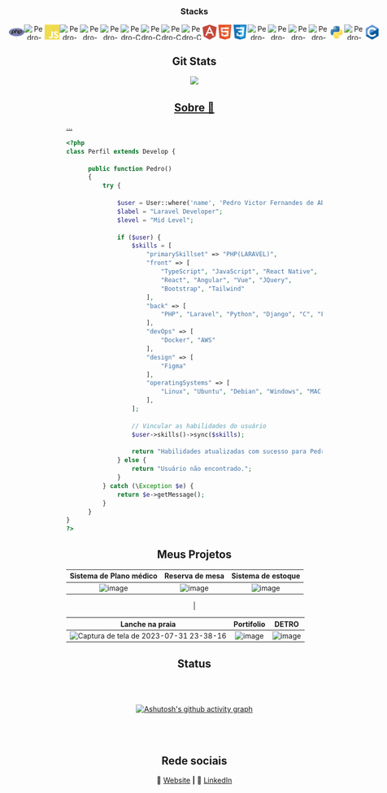 <div align="center">
 



 ### Stacks

<div  align="center" style="display: inline_block;   display: flex; justify-content: center;"><br>
  <img align="center" alt="Pedro-PHP" height="30" width="40" src="https://raw.githubusercontent.com/devicons/devicon/master/icons/php/php-original.svg">
    <img align="center" alt="Pedro-Laravel" height="30" width="40" src="https://cdn.jsdelivr.net/gh/devicons/devicon/icons/laravel/laravel-plain.svg">
  <img align="center" alt="Pedro-Js" height="30" width="40" src="https://raw.githubusercontent.com/devicons/devicon/master/icons/javascript/javascript-plain.svg">
  <img  align="center" alt="Pedro-Ts" height="30" width="40" src="https://cdn.jsdelivr.net/gh/devicons/devicon/icons/typescript/typescript-original.svg" />
  <img align="center" alt="Pedro-Js" height="30" width="40" src="https://cdn.jsdelivr.net/gh/devicons/devicon/icons/react/react-original-wordmark.svg" />
  <img align="center" alt="Pedro-Jquery" height="30" width="40" src="https://cdn.jsdelivr.net/gh/devicons/devicon/icons/jquery/jquery-original.svg" />
   <img align="center" alt="Pedro-C" height="30" width="40" src="https://cdn.jsdelivr.net/gh/devicons/devicon/icons/ubuntu/ubuntu-plain.svg" />
   <img align="center" alt="Pedro-C" height="30" width="40" src="https://cdn.jsdelivr.net/gh/devicons/devicon/icons/vuejs/vuejs-original.svg" />
   <img align="center" alt="Pedro-C" height="30" width="40" src="https://cdn.jsdelivr.net/gh/devicons/devicon/icons/figma/figma-original.svg" />
   <img align="center" alt="Pedro-C" height="30" width="40" src="https://cdn.jsdelivr.net/gh/devicons/devicon/icons/amazonwebservices/amazonwebservices-original.svg" /><br>
  <img align="center" alt="Pedro-Js" height="30" width="40" src="https://raw.githubusercontent.com/devicons/devicon/master/icons/angularjs/angularjs-plain.svg">
  <img align="center" alt="Pedro-HTML" height="30" width="40" src="https://raw.githubusercontent.com/devicons/devicon/master/icons/html5/html5-original.svg">
   <img align="center" alt="Pedro-CSS" height="30" width="40" src="https://raw.githubusercontent.com/devicons/devicon/master/icons/css3/css3-original.svg">
  <img align="center" alt="Pedro-bootstrap" height="30" width="40" src="https://cdn.jsdelivr.net/gh/devicons/devicon/icons/bootstrap/bootstrap-original-wordmark.svg" />
<img align="center" alt="Pedro-tailwind" height="30" width="40" src="https://cdn.jsdelivr.net/gh/devicons/devicon/icons/tailwindcss/tailwindcss-plain.svg" />
<img  align="center" alt="Pedro-mysql" height="30" width="40" src="https://cdn.jsdelivr.net/gh/devicons/devicon/icons/mysql/mysql-original.svg" />
  <img align="center" alt="Pedro-Docker" height="30" width="40" src="https://cdn.jsdelivr.net/gh/devicons/devicon/icons/docker/docker-original-wordmark.svg" />
  <img align="center" alt="Pedro-Python" height="30" width="40" src="https://raw.githubusercontent.com/devicons/devicon/master/icons/python/python-original.svg">
      <img align="center" alt="Pedro-Django" height="30" width="40" src="https://cdn.jsdelivr.net/gh/devicons/devicon/icons/django/django-plain.svg" />
  <img align="center" alt="Pedro-C" height="30" width="40" src="https://raw.githubusercontent.com/devicons/devicon/master/icons/c/c-original.svg">

</div>

## Git Stats
 
<div align="center">
  <a href="https://github.com/pedrovictorrr">

 ![](https://github-readme-streak-stats.herokuapp.com/?user=pedrovictorrr&theme=dark&hide_border=false) 
  
 
</div>

## Sobre 👋

</div>
...

```php
<?php
class Perfil extends Develop {
     
      public function Pedro()
      {
          try {
      
              $user = User::where('name', 'Pedro Victor Fernandes de Abreu')->first();
              $label = "Laravel Developer";
              $level = "Mid Level";
      
              if ($user) {
                  $skills = [
                      "primarySkillset" => "PHP(LARAVEL)",
                      "front" => [
                          "TypeScript", "JavaScript", "React Native",
                          "React", "Angular", "Vue", "JQuery",
                          "Bootstrap", "Tailwind"
                      ],
                      "back" => [
                          "PHP", "Laravel", "Python", "Django", "C", "Filament"
                      ],
                      "devOps" => [
                          "Docker", "AWS"
                      ],
                      "design" => [
                          "Figma"
                      ],
                      "operatingSystems" => [
                          "Linux", "Ubuntu", "Debian", "Windows", "MAC OS X"
                      ],
                  ];
      
                  // Vincular as habilidades do usuário
                  $user->skills()->sync($skills);
      
                  return "Habilidades atualizadas com sucesso para Pedro Victor Fernandes de Abreu. Label: $label, Level: $level";
              } else {
                  return "Usuário não encontrado.";
              }
          } catch (\Exception $e) {
              return $e->getMessage();
          }
      }
}
?>
```



<div align="center">
 

## Meus Projetos

| Sistema de Plano médico | Reserva de mesa | Sistema de estoque |
|:---:|:---:|:---:|
| ![image](https://github.com/Pedrovictorrr/pedrovictorrr/assets/82172897/c4eabbcf-cf32-4519-b150-66c7c7d8544c) | ![image](https://github.com/Pedrovictorrr/pedrovictorrr/assets/82172897/a0eef92f-c0ac-42ee-88dd-5aa781fadf30) | ![image](https://github.com/Pedrovictorrr/pedrovictorrr/assets/82172897/fc73cb0a-f34e-4a3e-9f62-6432acd31e93)
 |

| Lanche na praia | Portifolio | DETRO |
|:---:|:---:|:---:|
|![Captura de tela de 2023-07-31 23-38-16](https://github.com/Pedrovictorrr/pedrovictorrr/assets/82172897/f8cc500f-1842-4022-baab-bee41f501b46) |![image](https://github.com/Pedrovictorrr/pedrovictorrr/assets/82172897/aa5ec377-b21f-4630-8eb8-fda13f29dd24) | ![image](https://github.com/Pedrovictorrr/pedrovictorrr/assets/82172897/6d686673-4855-4ffb-88c0-b59803e9f730)|

## Status

<br>
<div style="padding:20px;">
 
 [![Ashutosh's github activity graph](https://github-readme-activity-graph.vercel.app/graph?username=pedrovictorrr&theme=github-compact)](https://github.com/ashutosh00710/github-readme-activity-graph)
</div>

[website]: https://pedro-abreu.onrender.com/
[linkedin]: https://www.linkedin.com/in/pedro-victor-fernandes-de-abreu-98411816a/

<br>

## Rede sociais

🏡 [Website][website] **|**
👔 [LinkedIn][linkedin]


</div>

